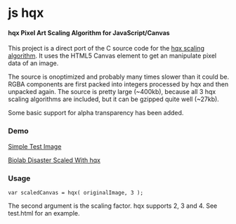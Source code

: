 js hqx
==========

#### hqx Pixel Art Scaling Algorithm for JavaScript/Canvas ####

This project is a direct port of the C source code for the [hqx scaling algorithm](http://en.wikipedia.org/wiki/Hqx). It uses the HTML5 Canvas element to get an manipulate pixel data of an image.

The source is onoptimized and probably many times slower than it could be. RGBA components are first packed into integers processed by hqx and then unpacked again. The source is pretty large (~400kb), because all 3 hqx scaling algorithms are included, but it can be gzipped quite well (~27kb).

Some basic support for alpha transparency has been added.


### Demo ###

[Simple Test Image](http://www.phoboslab.org/files/js-hqx/)

[Biolab Disaster Scaled With hqx](http://playbiolab.com/hqx.php)



### Usage ###

	var scaledCanvas = hqx( originalImage, 3 );
	
The second argument is the scaling factor. hqx supports 2, 3 and 4. See test.html for an example.